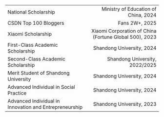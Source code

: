 | | |
| :--- | ---: |
| National Scholarship | Ministry of Education of China, 2024 |
| CSDN Top 100 Bloggers | Fans 2W+, 2025 |
| Xiaomi Scholarship | Xiaomi Corporation of China (Fortune Global 500), 2023 |
| First-Class Academic Scholarship | Shandong University, 2024 |
| Second-Class Academic Scholarship | Shandong University, 2022/2025 |
| Merit Student of Shandong University | Shandong University, 2024 |
| Advanced Individual in Social Practice | Shandong University, 2024 |
| Advanced Individual in Innovation and Entrepreneurship | Shandong University, 2023 |

